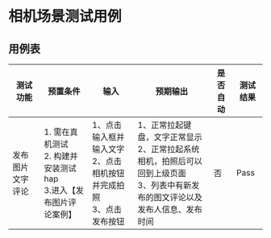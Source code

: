 # 相机场景测试用例

## 用例表

| 测试功能                              | 预置条件                                | 输入                   | 预期输出                               | 是否自动 | 测试结果 |
|-----------------------------------|-------------------------------------|----------------------|------------------------------------|------|------|
| 发布图片文字评论 | 1. 需在真机测试 <br/> 2. 构建并安装测试hap <br/> 3.进入【发布图片评论案例】| 1、点击输入框并输入文字  <br/> 2、点击相机按钮并完成拍照 <br/> 3、点击发布按钮| 1、正常拉起键盘，文字正常显示 <br/> 2、正常拉起系统相机，拍照后可以回到上级页面 <br/> 3、列表中有新发布的图文评论以及发布人信息、发布时间 | 否    | Pass |
